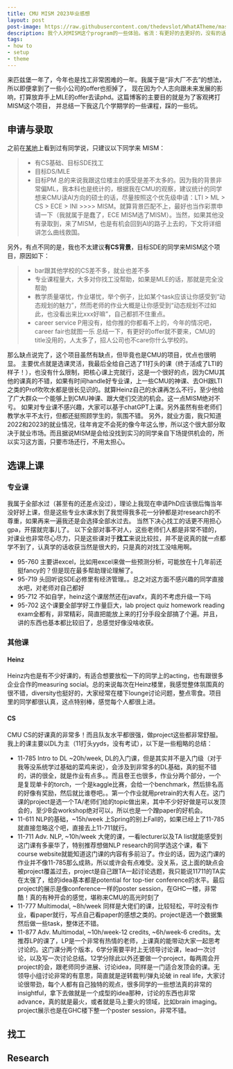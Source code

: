 ```yaml
---
title: CMU MISM 2023毕业感想
layout: post
post-image: https://raw.githubusercontent.com/thedevslot/WhatATheme/master/assets/images/How%20to%20install%20and%20use%20WhatATheme.png?token=AHMQUEPHRKQFL5FS624RDJ26Z64HK
description: 我个人对MISM这个program的一些体验。省流：有更好的去更好的，没有的话，这个也凑合吧。
tags:
- how to
- setup
- theme
---
```


来匹兹堡一年了，今年也是找工非常困难的一年。我属于是“非大厂不去”的想法，所以即便拿到了一些小公司的offer也拒掉了，
现在因为个人志向跟未来发展的影响，打算放弃手上MLE的offer去读phd。这篇博客的主要目的就是为了客观拷打MISM这个项目，
并总结一下我这几个学期学的一些课程，踩的一些坑。

## 申请与录取
之前在[某地](https://www.1point3acres.com/bbs/thread-887736-1-1.html)上看到过有同学说，只建议以下同学来
MISM：
> * 有CS基础、目标SDE找工
> * 目标DS/MLE
> * 目标PM
总的来说我跟这位楼主的感受是差不太多的。因为我的背景非常偏ML，我本科也是统计的，根据我在CMU的观察，建议统计的同学想来CMU读AI方向的硕士的话，尽量按照这个优先级申请：LTI > ML > CS > ECE > INI >>>> MISM。就算背景匹配不上，最好也当作彩票申请一下（我就属于是蠢了，ECE MISM选了MISM）。当然，如果其他没有录取到，来了MISM，也是有机会回到AI的路子上去的，下文将详细讲怎么曲线救国。

另外，有点不同的是，我也不太建议**有CS背景**，目标SDE的同学来MISM这个项目，原因如下：
> * bar跟其他学校的CS差不多，就业也差不多
> * 专业课程量大，大多对你找工没帮助，如果是MLE的话，那就是完全没帮助
> * 教学质量堪忧，作业堪忧，举个例子，比如某个task应该让你感受到“动态规划的魅力”，然而老师的作业大概是让你感受到“动态规划不过如此，也没看出来比xxx好嘛”，自己都抓不住重点。
> * career service P用没有，给你推的你都看不上的，今年的情况吧，career fair也就图一乐
总结一下，有更好的offer就不要来，CMU的title没用的，人太多了，招人公司也不care你什么学校的。

那么缺点说完了，这个项目虽然有缺点，但毕竟也是CMU的项目，优点也很明显。
主要优点就是选课灵活，我最后全给自己选了11打头的课（终于活成了LTI的样子！），也没有什么限制，把核心课上完就行，这是一个很好的点，因为CMU其他的课真的不错，如果有时间handle好专业课，上一些CMU的神课、去OH跟LTI之类的Prof吹吹水都是很长见识的。就算Heinz自己的水课再怎么不行，至少他给了广大群众一个能够上到CMU神课、跟大佬们交流的机会。这一点MISM绝对不亏。
如果对专业课不感兴趣，大家可以基于chatGPT上课。另外虽然有些老师们教学水平不太行，但都还挺照顾学生的，氛围不错。
另外，就业方面，我只知道2022和2023的就业情况，往年肯定不会死的像今年这么惨，所以这个很大部分取决于就业市场。而且据说MISM是会给没找到实习的同学亲自下场提供机会的，所以实习这方面，只要市场还行，不用太担心。

## 选课上课

### 专业课
我属于全部水过（甚至有的还差点没过），理论上我现在申请PhD应该很后悔当年没好好上课，但是这些专业水课水到了我觉得我多花一分钟都是对research的不尊重，如果再来一遍我还是会选择全部水过去。
当然下决心找工的话更不用担心gpa，开摆就完事儿了。
以下全部对事不对人，这些老师们人都是非常不错的，对课业也非常尽心尽力，只是这些课对于**找工**来说比较拉，并不是说真的就一点都学不到了，认真学的话收获当然是很大的，只是真的对找工没啥用啊。
- 95-760 主要讲excel，比如用excel来做一些预测分析，可能放在十几年前还挺fancy的？但是现在最多帮助理论理解了。
- 95-719 头回听说SDE必修里有经济管理。。总之对这方面不感兴趣的同学直接水吧，对老师对自己都好
- 95-712 不如自学，heinz这个课居然还在javafx，真的不考虑升级一下吗
- 95-702 这个课要全部学好工作量巨大，lab project quiz homework reading exam全都有，非常精彩，简直把能放上来的打分手段全部搞了个遍。并且，讲的东西也基本都比较旧了，总感觉好像没啥收获。

### 其他课
#### Heinz
Heinz内也是有不少好课的，有适合想要放松一下的同学上的acting，也有跟很多企业合作的measuring social。总的来说每次在Heinz楼里，我感觉整体氛围真的很不错，diversity也挺好的，大家经常在楼下lounge讨论问题，整点零食。项目里的同学都很认真，这点特别棒，感觉每个人都很上进。

#### CS
CMU CS的好课真的非常多！而且队友水平都很强，做project这些都非常舒服。我上的课主要以DL为主（11打头yyds，没有考试），以下是一些粗略的总结：
- 11-785 Intro to DL ~20h/week, DL的入门课，但是其实并不是入门级（对于我等没系统学过基础的菜鸡来说），会涉及到非常多的DL基础，真的挺不错的，讲的很全，就是作业有点多。。而且卷王也很多，作业分两个部分，一个是复现单卡的torch，一个是kaggle比赛，会给一个benchmark，然后排名高的好像有奖励，然后就比谁卷吧。。第一个作业就用pretrain的大有人在。这门课的project是选一个TA/老师们给的topic做出来，其中不少好好做是可以发顶会的，至少B会workshop绝对可以，所以也是一个蹭paper的好机会。
- 11-611 NLP的基础，~15h/week 上Spring的别上Fall的，如果已经上了11-785就直接忽略这个吧，直接去上11-711就行。
- 11-711 Adv. NLP, ~10h/week 大佬的课，一看lecturer以及TA list就能感受到这门课有多豪华了，特别推荐想做NLP research的同学选这个课，看下course website就能知道这门课的内容有多前沿了。作业的话，因为这门课的作业并不像11-785那么成熟，所以或许会有点难受。没关系，这上面的缺点会被project覆盖过去，project是自己跟TA一起讨论选题，我只能说11711的TA实在太强了，给的idea基本都是potential for top-tier conference的水平。最后project的展示是像conference一样的poster session，在GHC一楼，非常酷！真的有种开会的感觉，堪称来CMU的高光时刻了
- 11-777 Multimodal, ~8h/week 同样是大佬们的课，比较轻松，平时没有作业，看paper就行，写点自己看paper的感想之类的。project是选一个数据集然后做一些task，整体还不错。
- 11-877 Adv. Multimodal, ~10h/week-12 credits, ~6h/week-6 credits。太推荐LP的课了，LP是一个非常有热情的老师，上课真的能带动大家一起思考讨论的。这门课分两个版本，6学分需要平时上无领导讨论课，lead一次讨论，以及写一次讨论总结。12学分除此以外还要做一个project，每两周会开project的会，跟老师同步进展、讨论idea，同样是一门适合发顶会的课。无领导小组讨论非常的有意思，简直就是逆转裁判/弹丸论破 in real life，大家讨论很带劲，每个人都有自己独特的观点，很多同学的一些想法真的非常的insightful，拿下去做就是一个成型的idea那种，讨论的东西也非常advance，真的就是最火，或者就是马上要火的领域，比如brain imaging。project展示也是在GHC楼下整一个poster session，非常不错。

## 找工

## Research
